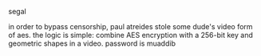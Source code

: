 segal

in order to bypass censorship, paul atreides stole some dude's video form of aes. the logic is simple: combine AES encryption with a 256-bit key and geometric shapes in a video. password is muaddib
